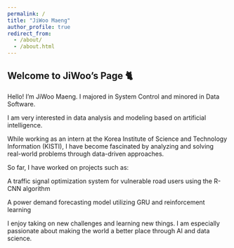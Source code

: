```yaml
---
permalink: /
title: "JiWoo Maeng"
author_profile: true
redirect_from: 
  - /about/
  - /about.html
---
```


## Welcome to JiWoo’s Page 🐈
Hello! I’m JiWoo Maeng.
I majored in System Control and minored in Data Software.  

I am very interested in data analysis and modeling based on artificial intelligence.  

While working as an intern at the Korea Institute of Science and Technology Information (KISTI), I have become fascinated by analyzing and solving real-world problems through data-driven approaches.

So far, I have worked on projects such as:

A traffic signal optimization system for vulnerable road users using the R-CNN algorithm

A power demand forecasting model utilizing GRU and reinforcement learning

I enjoy taking on new challenges and learning new things.
I am especially passionate about making the world a better place through AI and data science.

